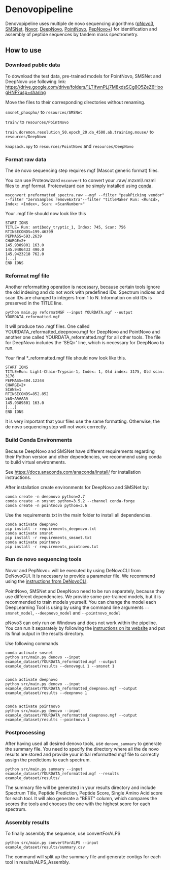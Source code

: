 # Denovopipeline

Denovopipeline uses multiple de novo sequencing algorithms ([pNovo3](http://pfind.ict.ac.cn/software/pNovo/index.html), [SMSNet](https://github.com/cmb-chula/SMSNet/tree/master#readme), [Novor](https://github.com/compomics/denovogui), [DeepNovo](https://github.com/nh2tran/DeepNovo), [PointNovo](https://github.com/volpato30/PointNovo), [PepNovo+](https://pubmed.ncbi.nlm.nih.gov/15858974/)) for identification and assembly of peptide sequences by tandem mass spectrometry.

## How to use

### Download public data
To download the test data, pre-trained models for PointNovo, SMSNet and DeepNovo use following link:
https://drive.google.com/drive/folders/1LTIfwnPLj7M8xdsSCg8O5ZeZ6HoogHNF?usp=sharing

Move the files to their corresponding directories without renaming.

`smsnet_phospho/` to `resources/SMSNet`

`train/` to `resources/PointNovo`

`train.doremon.resolution_50.epoch_20.da_4500.ab.training.mouse/` to `resources/DeepNovo`

`knapsack.npy` to `resources/PointNovo` and `resources/DeepNovo`


### Format raw data

The de novo sequencing step requires mgf (Mascot generic format) files.

You can use Proteowizard `msconvert` to convert your .raw/.mzxml/.mzml files to .mgf format. Proteowizard can be simply installed using [conda](https://anaconda.org/bioconda/proteowizard).

`msconvert preformatted_spectra.raw --mgf --filter "peakPicking vendor" --filter "zeroSamples removeExtra"--filter "titleMaker Run: <RunId>, Index: <Index>, Scan: <ScanNumber>"`

Your .mgf file should now look like this
```
START IONS
TITLE= Run: antibody_tryptic_1, Index: 745, Scan: 756
RTINSECONDS=199.46399
PEPMASS=593.2639
CHARGE=2+
145.9389801 163.0
145.9406433 490.0
145.9423218 762.0
[...]
END IONS
```

### Reformat mgf file
Another reformatting operation is necessary, because certain tools ignore the old indexing and do not work with predefined
IDs.
Spectrum indices and scan IDs are changed to integers from 1 to N. Information on old IDs is preserved in the TITLE line.

`python main.py reformatMGF --input YOURDATA.mgf --output YOURDATA_reformatted.mgf`

It will produce two .mgf files. One called YOURDATA_reformatted_deepnovo.mgf for DeepNovo and PointNovo and another one called YOURDATA_reformatted.mgf for all other tools.
The file for DeepNovo includes the 'SEQ=' line, which is necessary for DeepNovo to run.

Your final *_reformatted.mgf file should now look like this.
```
START IONS
TITLE=Run: Light-Chain-Trypsin-1, Index: 1, Old index: 3175, Old scan: 3176
PEPMASS=404.12344
CHARGE=2+
SCANS=1
RTINSECONDS=852.852
SEQ=AAAAAA
145.9389801 163.0
[...]
END IONS
```
It is very important that your files use the same formatting. Otherwise, the de novo sequencing step will not work correctly.


### Build Conda Environments

Because DeepNovo and SMSNet have different requirements regarding their Python version and other dependencies, we recommend
using conda to build virtual environments.

See https://docs.anaconda.com/anaconda/install/ for installation instructions.

After installation create environments for DeepNovo and SMSNet by:

```
conda create -n deepnovo python=2.7
conda create -n smsnet python=3.5.2 --channel conda-forge
conda create -n pointnovo python=3.6
```
Use the requirements.txt in the main folder to install all dependencies.

```
conda activate deepnovo
pip install -r requirements_deepnovo.txt
conda activate smsnet
pip install -r requirements_smsnet.txt
conda activate pointnovo
pip install -r requirements_pointnovo.txt
```

### Run de novo sequencing tools

Novor and PepNovo+ will be executed by using DeNovoCLI from DeNovoGUI. It is necessary to provide a parameter file. We recommend using the [instructions from DeNovoCLI](https://github.com/compomics/denovogui/wiki/IdentificationParametersCLI).

PointNovo, SMSNet and DeepNovo need to be run separately, because they use different dependencies. We provide some pre-trained models, but it is recommended to train models yourself. You can change the model each DeepLearning Tool is using by using the command line arguments `--smsnet_model`, `--deepnovo_model` and `--pointnovo_model`

pNovo3 can only run on Windows and does not work within the pipeline. You can run it separately by following the [instructions on its website](http://pfind.ict.ac.cn/software/pNovo/index.html) and put its final output in the results directory.

Use following commands
```
conda activate smsnet
python src/main.py denovo --input example_dataset/YOURDATA_reformatted.mgf --output example_dataset/results --denovogui 1 --smsnet 1


conda activate deepnovo
python src/main.py denovo --input example_dataset/YOURDATA_reformatted_deepnovo.mgf --output example_dataset/results --deepnovo 1


conda activate pointnovo
python src/main.py denovo --input example_dataset/YOURDATA_reformatted_deepnovo.mgf --output example_dataset/results --pointnovo 1
```

### Postprocessing

After having used all desired denovo tools, use `denovo_summary` to generate the summary file. 
You need to specify the directory where all the de novo results are stored and provide your initial reformatted mgf file to correctly assign the predictions to each spectrum.

``` 
python src/main.py summary --input example_dataset/YOURDATA_reformatted.mgf --results example_dataset/results/
```
The summary file will be generated in your results directory and include Spectrum Title, Peptide Prediction, Peptide Score, Single Amino Acid score for each tool.
It will also generate a "BEST" column, which compares the scores the tools and chooses the one with the highest score for each spectrum.


### Assembly results

To finally assembly the sequence, use convertForALPS

```
python src/main.py convertForALPS --input example_dataset/results/summary.csv
```
The command will split up the summary file and generate contigs for each tool in results/ALPS_Assembly.



